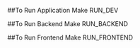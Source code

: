 ##To Run Application
Make RUN_DEV

##To Run Backend
Make RUN_BACKEND

##To Run Frontend
Make RUN_FRONTEND
